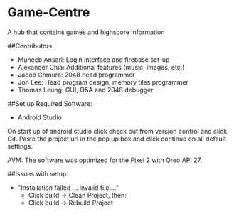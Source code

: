 # Game-Centre
A hub that contains games and highscore information

##Contributors

- Muneeb Ansari: Login interface and firebase set-up
- Alexander Chia: Additional features (music, images, etc.)
- Jacob Chmura: 2048 head programmer
- Jon Lee: Head program design, memory tiles programmer
- Thomas Leung: GUI, Q&A and 2048 debugger

##Set up
Required Software:
- Android Studio

On start up of android studio click check out from version control and click Git. Paste the project url in the pop up box and click
continue on all default settings.

AVM:
The software was optimized for the Pixel 2 with Oreo API 27.

##Issues with setup:
- "Installation failed ... Invalid file:..."
  - Click build -> Clean Project, then:
  - Click build -> Rebuild Project
